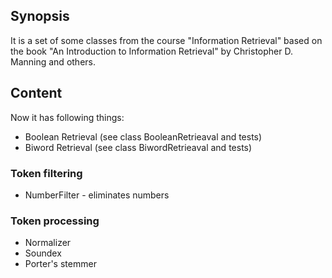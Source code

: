 ## Synopsis

It is a set of some classes from the course "Information Retrieval" based on the book "An Introduction to Information Retrieval" by Christopher D. Manning and others.

## Content
Now it has following things:
* Boolean Retrieval (see class BooleanRetrieaval and tests)
* Biword Retrieval (see class BiwordRetrieaval and tests)

### Token filtering
* NumberFilter - eliminates numbers

### Token processing
* Normalizer
* Soundex
* Porter's stemmer

